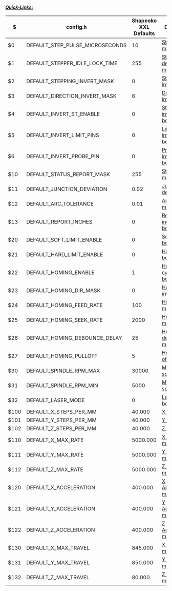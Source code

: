 #### [_Quick-Links:_](https://github.com/gnea/grbl/wiki/Grbl-v1.1-Configuration)

|  $   | config.h                        | Shapeoko XXL Defaults | Description                                                     |
| ---- |---------------------------------| --------------------- | ---------------------------------------------------------------------------------------------------------------------------- |
| $0   | DEFAULT_STEP_PULSE_MICROSECONDS | 10                    | [Step pulse, microseconds](https://github.com/gnea/grbl/wiki/Grbl-v1.1-Configuration#0--step-pulse-microseconds)             |
| $1   | DEFAULT_STEPPER_IDLE_LOCK_TIME  | 255                   | [Step idle delay, milliseconds](https://github.com/gnea/grbl/wiki/Grbl-v1.1-Configuration#1---step-idle-delay-milliseconds)  |
| $2   | DEFAULT_STEPPING_INVERT_MASK    | 0                     | [Step port invert, mask](https://github.com/gnea/grbl/wiki/Grbl-v1.1-Configuration#2--step-port-invert-mask)                 |
| $3   | DEFAULT_DIRECTION_INVERT_MASK   | 6                     | [Direction port invert, mask](https://github.com/gnea/grbl/wiki/Grbl-v1.1-Configuration#3--direction-port-invert-mask)       |
| $4   | DEFAULT_INVERT_ST_ENABLE        | 0                     | [Step enable invert, boolean](https://github.com/gnea/grbl/wiki/Grbl-v1.1-Configuration#4---step-enable-invert-boolean)      |
| $5   | DEFAULT_INVERT_LIMIT_PINS       | 0                     | [Limit pins invert, boolean](https://github.com/gnea/grbl/wiki/Grbl-v1.1-Configuration#5----limit-pins-invert-boolean)       |
| $6   | DEFAULT_INVERT_PROBE_PIN        | 0                     | [Probe pin invert, boolean](https://github.com/gnea/grbl/wiki/Grbl-v1.1-Configuration#6----probe-pin-invert-boolean)         |
| $10  | DEFAULT_STATUS_REPORT_MASK      | 255                   | [Status report, mask](https://github.com/gnea/grbl/wiki/Grbl-v1.1-Configuration#10---status-report-mask)                     |
| $11  | DEFAULT_JUNCTION_DEVIATION      | 0.02                  | [Junction deviation, mm](https://github.com/gnea/grbl/wiki/Grbl-v1.1-Configuration#11---junction-deviation-mm)               |
| $12  | DEFAULT_ARC_TOLERANCE           | 0.01                  | [Arc tolerance, mm](https://github.com/gnea/grbl/wiki/Grbl-v1.1-Configuration#12--arc-tolerance-mm)                          |
| $13  | DEFAULT_REPORT_INCHES           | 0                     | [Report inches, boolean](https://github.com/gnea/grbl/wiki/Grbl-v1.1-Configuration#13---report-inches-boolean)               |
| $20  | DEFAULT_SOFT_LIMIT_ENABLE       | 0                     | [Soft limits, boolean](https://github.com/gnea/grbl/wiki/Grbl-v1.1-Configuration#20---soft-limits-boolean)                   |
| $21  | DEFAULT_HARD_LIMIT_ENABLE       | 0                     | [Hard limits, boolean](https://github.com/gnea/grbl/wiki/Grbl-v1.1-Configuration#21---hard-limits-boolean)                   |
| $22  | DEFAULT_HOMING_ENABLE           | 1                     | [Homing cycle, boolean](https://github.com/gnea/grbl/wiki/Grbl-v1.1-Configuration#22---homing-cycle-boolean)                 |
| $23  | DEFAULT_HOMING_DIR_MASK         | 0                     | [Homing dir invert, mask](https://github.com/gnea/grbl/wiki/Grbl-v1.1-Configuration#23---homing-dir-invert-mask)             |
| $24  | DEFAULT_HOMING_FEED_RATE        | 100                   | [Homing feed, mm/min](https://github.com/gnea/grbl/wiki/Grbl-v1.1-Configuration#24---homing-feed-mmmin)                      |
| $25  | DEFAULT_HOMING_SEEK_RATE        | 2000                  | [Homing seek, mm/min](https://github.com/gnea/grbl/wiki/Grbl-v1.1-Configuration#25---homing-seek-mmmin)                      |
| $26  | DEFAULT_HOMING_DEBOUNCE_DELAY   | 25                    | [Homing debounce, milliseconds](https://github.com/gnea/grbl/wiki/Grbl-v1.1-Configuration#26---homing-debounce-milliseconds) |
| $27  | DEFAULT_HOMING_PULLOFF          | 5                     | [Homing pull-off, mm](https://github.com/gnea/grbl/wiki/Grbl-v1.1-Configuration#27---homing-pull-off-mm)                     |
| $30  | DEFAULT_SPINDLE_RPM_MAX         | 30000                 | [Max spindle speed, RPM](https://github.com/gnea/grbl/wiki/Grbl-v1.1-Configuration#30---max-spindle-speed-rpm)               |
| $31  | DEFAULT_SPINDLE_RPM_MIN         | 5000                  | [Min spindle speed, RPM](https://github.com/gnea/grbl/wiki/Grbl-v1.1-Configuration#31---min-spindle-speed-rpm)               |
| $32  | DEFAULT_LASER_MODE              | 0                     | [Laser mode, boolean](https://github.com/gnea/grbl/wiki/Grbl-v1.1-Configuration#32---laser-mode-boolean)                     |
| $100 | DEFAULT_X_STEPS_PER_MM          | 40.000                | [X steps/mm](https://github.com/gnea/grbl/wiki/Grbl-v1.1-Configuration#100-101-and-102--xyz-stepsmm)                         |
| $101 | DEFAULT_Y_STEPS_PER_MM          | 40.000                | [Y steps/mmß](https://github.com/gnea/grbl/wiki/Grbl-v1.1-Configuration#100-101-and-102--xyz-stepsmm)                        |
| $102 | DEFAULT_Z_STEPS_PER_MM          | 40.000                | [Z steps/mm](https://github.com/gnea/grbl/wiki/Grbl-v1.1-Configuration#100-101-and-102--xyz-stepsmm)                         |
| $110 | DEFAULT_X_MAX_RATE              | 5000.000              | [X Max rate, mm/min](https://github.com/gnea/grbl/wiki/Grbl-v1.1-Configuration#110-111-and-112--xyz-max-rate-mmmin)          |
| $111 | DEFAULT_Y_MAX_RATE              | 5000.000              | [Y Max rate, mm/min](https://github.com/gnea/grbl/wiki/Grbl-v1.1-Configuration#110-111-and-112--xyz-max-rate-mmmin)          |
| $112 | DEFAULT_Z_MAX_RATE              | 5000.000              | [Z Max rate, mm/min](https://github.com/gnea/grbl/wiki/Grbl-v1.1-Configuration#110-111-and-112--xyz-max-rate-mmmin)          |
| $120 | DEFAULT_X_ACCELERATION          | 400.000               | [X Acceleration, mm/sec^2](https://github.com/gnea/grbl/wiki/Grbl-v1.1-Configuration#120-121-122--xyz-acceleration-mmsec2)   |
| $121 | DEFAULT_Y_ACCELERATION          | 400.000               | [Y Acceleration, mm/sec^2](https://github.com/gnea/grbl/wiki/Grbl-v1.1-Configuration#120-121-122--xyz-acceleration-mmsec2)   |
| $122 | DEFAULT_Z_ACCELERATION          | 400.000               | [Z Acceleration, mm/sec^2](https://github.com/gnea/grbl/wiki/Grbl-v1.1-Configuration#120-121-122--xyz-acceleration-mmsec2)   |
| $130 | DEFAULT_X_MAX_TRAVEL            | 845.000               | [X Max travel, mm](https://github.com/gnea/grbl/wiki/Grbl-v1.1-Configuration#130-131-132--xyz-max-travel-mm)                 |
| $131 | DEFAULT_Y_MAX_TRAVEL            | 850.000               | [Y Max travel, mm](https://github.com/gnea/grbl/wiki/Grbl-v1.1-Configuration#130-131-132--xyz-max-travel-mm)                 |
| $132 | DEFAULT_Z_MAX_TRAVEL            | 80.000                | [Z Max travel, mm](https://github.com/gnea/grbl/wiki/Grbl-v1.1-Configuration#130-131-132--xyz-max-travel-mm)                 |
         